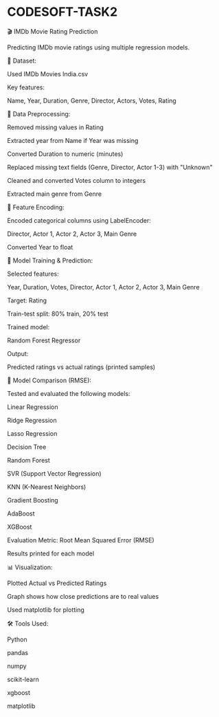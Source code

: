 # CODESOFT-TASK2

🎬 IMDb Movie Rating Prediction

Predicting IMDb movie ratings using multiple regression models.

📁 Dataset:

Used IMDb Movies India.csv

Key features:

Name, Year, Duration, Genre, Director, Actors, Votes, Rating

🔧 Data Preprocessing:

Removed missing values in Rating

Extracted year from Name if Year was missing

Converted Duration to numeric (minutes)

Replaced missing text fields (Genre, Director, Actor 1-3) with "Unknown"

Cleaned and converted Votes column to integers

Extracted main genre from Genre

🔢 Feature Encoding:

Encoded categorical columns using LabelEncoder:

Director, Actor 1, Actor 2, Actor 3, Main Genre

Converted Year to float

🧠 Model Training & Prediction:

Selected features:

Year, Duration, Votes, Director, Actor 1, Actor 2, Actor 3, Main Genre

Target: Rating

Train-test split: 80% train, 20% test

Trained model:

Random Forest Regressor

Output:

Predicted ratings vs actual ratings (printed samples)

🤖 Model Comparison (RMSE):

Tested and evaluated the following models:

Linear Regression

Ridge Regression

Lasso Regression

Decision Tree

Random Forest

SVR (Support Vector Regression)

KNN (K-Nearest Neighbors)

Gradient Boosting

AdaBoost

XGBoost

Evaluation Metric: Root Mean Squared Error (RMSE)

Results printed for each model

📊 Visualization:

Plotted Actual vs Predicted Ratings

Graph shows how close predictions are to real values

Used matplotlib for plotting

🛠️ Tools Used:

Python

pandas

numpy

scikit-learn

xgboost

matplotlib
